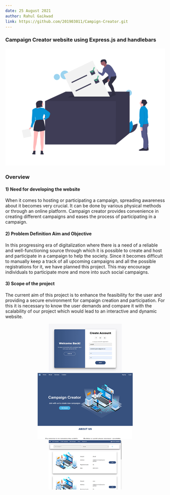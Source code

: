 ```yaml
---
date: 25 August 2021
author: Rahul Gaikwad
link: https://github.com/201903011/Campign-Creator.git
---
```


### Campaign Creator website using Express.js and handlebars


![](/images/portfolio/campaign-web/campaign-web.png)

### Overview


      
#### 1) Need for developing the website

When it comes to hosting or participating a campaign, spreading awareness about it becomes very crucial. It can be done by various physical methods or through an online platform. Campaign creator provides convenience in creating
different campaigns and eases the process of participating in a campaign.
 
#### 2) Problem Definition Aim and Objective

In this progressing era of digitalization where there is a need of a reliable and well-functioning source through which it is possible to create and host and participate in a campaign to help the society. Since it becomes difficult to manually keep a track of all upcoming campaigns and all the possible registrations for it, we have planned this project. This may encourage individuals to participate more and more into such social campaigns. 

#### 3)	Scope of the project

The current aim of this project is to enhance the feasibility for the user and providing a secure environment for campaign creation and participation. For this it is necessary to know the user demands and compare it with the scalability of our project which would lead to an interactive and dynamic website.

<p align="center" style="width:100">
  <img src="/images/portfolio/campaign-web/2.png" />
  <img src="/images/portfolio/campaign-web/1.png" />
  <img src="/images/portfolio/campaign-web/3.png" />
</p>
